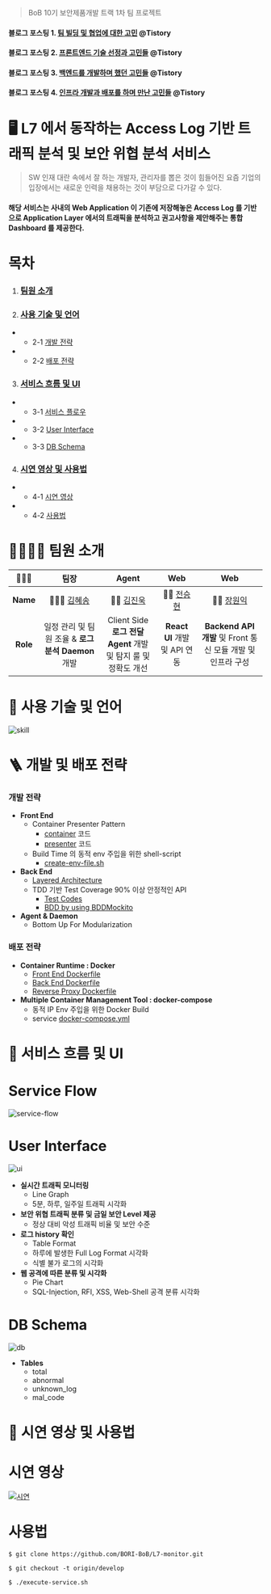 > BoB 10기 보안제품개발 트랙 1차 팀 프로젝트

#### 블로그 포스팅 1. [팀 빌딩 및 협업에 대한 고민](https://wonit.tistory.com/577) @Tistory

#### 블로그 포스팅 2. [프론트엔드 기술 선정과 고민들](https://wonit.tistory.com/578?category=869199) @Tistory

#### 블로그 포스팅 3. [백엔드를 개발하며 했던 고민들](https://wonit.tistory.com/579?category=869199) @Tistory

#### 블로그 포스팅 4. [인프라 개발과 배포를 하며 만난 고민들](https://wonit.tistory.com/580?category=869199) @Tistory

# 🖥 L7 에서 동작하는 Access Log 기반 트래픽 분석 및 보안 위협 분석 서비스

> SW 인재 대란 속에서 잘 하는 개발자, 관리자를 뽑은 것이 힘들어진 요즘 기업의 입장에서는 새로운 인력을 채용하는 것이 부담으로 다가갈 수 있다.

#### 해당 서비스는 사내의 **Web Application** 이 기존에 저장해놓은 **Access Log** 를 기반으로 Application Layer 에서의 트래픽을 분석하고 권고사항을 제안해주는 **통합 Dashboard** 를 제공한다.

# 목차

1. ### [팀원 소개](#-팀원-소개)
2. ### [사용 기술 및 언어](#-사용-기술-및-언어)

- - 2-1 [개발 전략](#-개발-전략)
- - 2-2 [배포 전략](#-배포-전략)

3. ### [서비스 흐름 및 UI](#-서비스-흐름-및-UI)

- - 3-1 [서비스 플로우](#-Service-Flow)
- - 3-2 [User Interface](#-User-Interface)
- - 3-3 [DB Schema](#-DB-Schema)

4. ### [시연 영상 및 사용법](#-시연-영상-및-사용법)

- - 4-1 [시연 영상](#-시연-영상)
- - 4-2 [사용법](#-사용법)

# 👨‍👩‍👧‍👦 팀원 소개

|    👨‍👨‍👧    |                        팀장                        |                             Agent                              |                        Web                        |                             Web                             |
| :------: | :------------------------------------------------: | :------------------------------------------------------------: | :-----------------------------------------------: | :---------------------------------------------------------: |
| **Name** |      👩🏻‍💻 [김혜송](https://github.com/lauvsong)      |            🧑‍💻 [김진욱](https://github.com/NownS)            | 🧑‍💻 [전승현](https://github.com/SeunghyeonJeon) |        🧑‍💻 [장원익](https://github.com/dhslrl321)         |
| **Role** | 일정 관리 및 팀원 조율 & **로그 분석 Daemon** 개발 | Client Side **로그 전달 Agent** 개발 및 탐지 룰 및 정확도 개선 |           **React UI** 개발 및 API 연동           | **Backend API 개발** 및 Front 통신 모듈 개발 및 인프라 구성 |

# 🎸 사용 기술 및 언어

![skill](https://github.com/dhslrl321/L7-monitor/blob/master/assets/skill.png)

# 🪜 개발 및 배포 전략

### 개발 전략

- **Front End**
  - Container Presenter Pattern
    - [container](https://github.com/dhslrl321/L7-monitor/tree/master/frontend/src/components/container) 코드
    - [presenter](https://github.com/dhslrl321/L7-monitor/tree/master/frontend/src/components/presenter) 코드
  - Build Time 의 동적 env 주입을 위한 shell-script
    - [create-env-file.sh](https://github.com/dhslrl321/L7-monitor/blob/master/frontend/create-env-file.sh)
- **Back End**
  - [Layered Architecture](https://github.com/dhslrl321/L7-monitor/tree/master/backend/src/main/java/com/example/l7monitor)
  - TDD 기반 Test Coverage 90% 이상 안정적인 API
    - [Test Codes](https://github.com/dhslrl321/L7-monitor/tree/master/backend/src/test/java/com/example/l7monitor)
    - [BDD by using BDDMockito](https://github.com/dhslrl321/L7-monitor/blob/master/backend/src/test/java/com/example/l7monitor/service/TrafficServiceTest.java)
- **Agent & Daemon**
  - Bottom Up For Modularization

### 배포 전략

- **Container Runtime : Docker**
  - [Front End Dockerfile](https://github.com/dhslrl321/L7-monitor/blob/master/frontend/Dockerfile)
  - [Back End Dockerfile](https://github.com/dhslrl321/L7-monitor/blob/master/backend/Dockerfile)
  - [Reverse Proxy Dockerfile](https://github.com/dhslrl321/L7-monitor/blob/master/reverse-proxy/Dockerfile)
- **Multiple Container Management Tool : docker-compose**
  - 동적 IP Env 주입을 위한 Docker Build
  - service [docker-compose.yml](https://github.com/dhslrl321/L7-monitor/blob/master/docker-compose.yml)

# 📑 서비스 흐름 및 UI

# Service Flow

![service-flow](https://github.com/dhslrl321/L7-monitor/blob/master/assets/service-flow.png)

# User Interface

![ui](https://github.com/dhslrl321/L7-monitor/blob/master/assets/ui.png)

- **실시간 트래픽 모니터링**
  - Line Graph
  - 5분, 하루, 일주일 트래픽 시각화
- **보안 위협 트래픽 분류 및 금일 보안 Level 제공**
  - 정상 대비 악성 트래픽 비율 및 보안 수준
- **로그 history 확인**
  - Table Format
  - 하루에 발생한 Full Log Format 시각화
  - 식별 불가 로그의 시각화
- **웹 공격에 따른 분류 및 시각화**
  - Pie Chart
  - SQL-Injection, RFI, XSS, Web-Shell 공격 분류 시각화

# DB Schema

![db](https://github.com/dhslrl321/L7-monitor/blob/master/assets/db.png)

- **Tables**
  - total
  - abnormal
  - unknown_log
  - mal_code

# 🎥 시연 영상 및 사용법

# 시연 영상

[![시연](https://img.youtube.com/vi/v_qsQnZcDeI/0.jpg)](https://www.youtube.com/watch?v=v_qsQnZcDeI)

# 사용법

```
$ git clone https://github.com/BORI-BoB/L7-monitor.git

$ git checkout -t origin/develop

$ ./execute-service.sh
```
